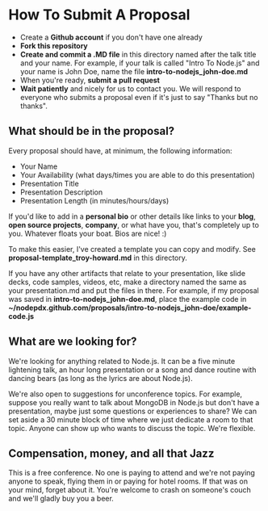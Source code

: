 How To Submit A Proposal
========================

* Create a **Github account** if you don't have one already
* **Fork this repository**
* **Create and commit a .MD file** in this directory named after the talk title and your name. For example, if your talk is called "Intro To Node.js" and your name is John Doe, name the file **intro-to-nodejs_john-doe.md**
* When you're ready, **submit a pull request**
* **Wait patiently** and nicely for us to contact you. We will respond to everyone who submits a proposal even if it's just to say "Thanks but no thanks".


What should be in the proposal?
-------------------------------

Every proposal should have, at minimum, the following information: 

* Your Name
* Your Availability (what days/times you are able to do this presentation)
* Presentation Title
* Presentation Description
* Presentation Length (in minutes/hours/days)

If you'd like to add in a **personal bio** or other details like links to your **blog**, **open source projects**, **company**, or what have you, that's completely up to you. Whatever floats your boat. Bios are nice! :)

To make this easier, I've created a template you can copy and modify. See **proposal-template_troy-howard.md** in this directory.

If you have any other artifacts that relate to your presentation, like slide decks, code samples, videos, etc, make a directory named the same as your presentation.md and put the files in there. For example, if my proposal was saved in **intro-to-nodejs_john-doe.md**, place the example code in **~/nodepdx.github.com/proposals/intro-to-nodejs_john-doe/example-code.js** 


What are we looking for?
------------------------

We're looking for anything related to Node.js. It can be a five minute lightening talk, an hour long presentation or a song and dance routine with dancing bears (as long as the lyrics are about Node.js). 

We're also open to suggestions for unconference topics. For example, suppose you really want to talk about MongoDB in Node.js but don't have a presentation, maybe just some questions or experiences to share? We can set aside a 30 minute block of time where we just dedicate a room to that topic. Anyone can show up who wants to discuss the topic. We're flexible.


Compensation, money, and all that Jazz
--------------------------------------

This is a free conference. No one is paying to attend and we're not paying anyone to speak, flying them in or paying for hotel rooms. If that was on your mind, forget about it. You're welcome to crash on someone's couch and we'll gladly buy you a beer.
